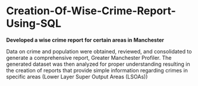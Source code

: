 # Creation-Of-Wise-Crime-Report-Using-SQL
**Developed a wise crime report for certain areas in Manchester**

Data on crime and population were obtained, reviewed, and consolidated to generate a 
comprehensive report, Greater Manchester Profiler. The generated dataset was then analyzed for 
proper understanding resulting in the creation of reports that provide simple information regarding 
crimes in specific areas (Lower Layer Super Output Areas (LSOAs))
